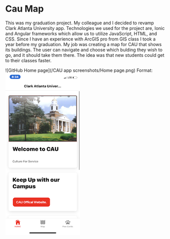 # Cau Map
This was my graduation project. My colleague and I decided to revamp Clark Atlanta University app.
Technologies we used for the project are, Ionic and Angular frameworks which allow us to utilize JavaScript, HTML, and CSS.
Since I have an experience with ArcGIS pro from GIS class I took a year before my graduation.
My job was creating a map for CAU that shows its buildings. The user can navigate and choose which bulding they wish to go, and it should take them there.
The idea was that new students could get to their classes faster.


![GitHub Home page](/CAU app screenshots/Home page.png)
Format: ![Alt Text](https://github.com/rashedalrashdi/cauMap/blob/master/CAU%20app%20screenshots/Home%20page.png)

